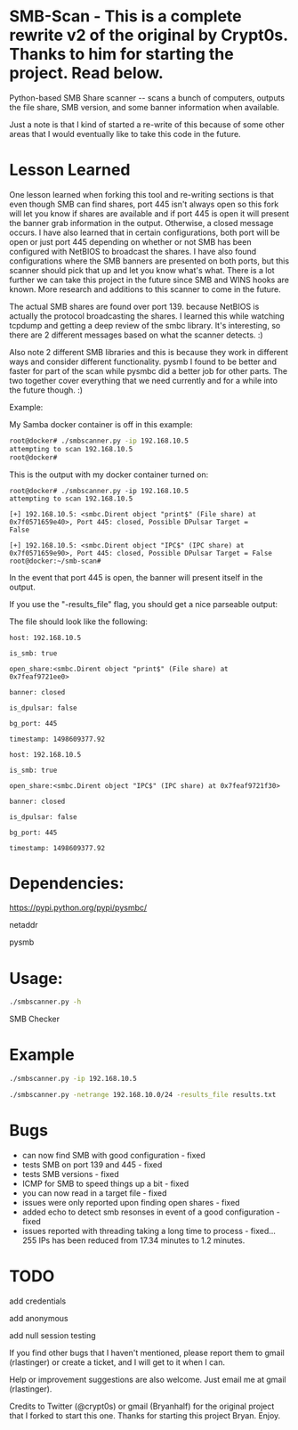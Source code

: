 SMB-Scan - This is a complete rewrite v2 of the original by Crypt0s. Thanks to him for starting the project.  Read below.
========

Python-based SMB Share scanner -- scans a bunch of computers, outputs the file share, SMB version, and some banner information when available.

Just a note is that I kind of started a re-write of this because of some other areas that I would eventually like to take this code in the future.

Lesson Learned
===

One lesson learned when forking this tool and re-writing sections is that even though SMB can find shares, port 445 isn't always open so this fork will let you know if shares are available and if port 445 is open it will present the
banner grab information in the output.  Otherwise, a closed message occurs.  I have also learned that in certain configurations, both port will be open or just port 445 depending on whether or not SMB has been configured with NetBIOS to broadcast the shares.  I have also found configurations where the SMB banners are presented on both ports, but this scanner should pick that up and let you know what's what.  There is a lot further we can take this project in the future since SMB and WINS hooks are known.  More research and additions to this scanner to come in the future.

The actual SMB shares are found over port 139.
because NetBIOS is actually the protocol broadcasting the shares.  I learned this while watching tcpdump and getting a deep 
review of the smbc library.  It's interesting, so there are 2 different messages based on what the scanner detects.  :)

Also note 2 different SMB libraries and this is because they work in different ways and consider different functionality.  pysmb I found to be better and faster for part of the scan while pysmbc did a better job for other parts.  The two together cover everything that we need currently and for a while into the future though. :)

Example:

My Samba docker container is off in this example:

```bash
root@docker# ./smbscanner.py -ip 192.168.10.5
attempting to scan 192.168.10.5
root@docker#
```
This is the output with my docker container turned on:

```
root@docker# ./smbscanner.py -ip 192.168.10.5
attempting to scan 192.168.10.5

[+] 192.168.10.5: <smbc.Dirent object "print$" (File share) at 0x7f0571659e40>, Port 445: closed, Possible DPulsar Target = 
False

[+] 192.168.10.5: <smbc.Dirent object "IPC$" (IPC share) at 0x7f0571659e90>, Port 445: closed, Possible DPulsar Target = False
root@docker:~/smb-scan# 
```

In the event that port 445 is open, the banner will present itself in the output.

If you use the "-results_file" flag, you should get a nice parseable output:

The file should look like the following:

```
host: 192.168.10.5

is_smb: true

open_share:<smbc.Dirent object "print$" (File share) at 0x7feaf9721ee0>

banner: closed

is_dpulsar: false

bg_port: 445

timestamp: 1498609377.92

host: 192.168.10.5

is_smb: true

open_share:<smbc.Dirent object "IPC$" (IPC share) at 0x7feaf9721f30>

banner: closed

is_dpulsar: false

bg_port: 445

timestamp: 1498609377.92
```

Dependencies:
=============

https://pypi.python.org/pypi/pysmbc/

netaddr

pysmb 

Usage:
======

```bash
./smbscanner.py -h
```

SMB Checker
  
Example
===

```bash
./smbscanner.py -ip 192.168.10.5

./smbscanner.py -netrange 192.168.10.0/24 -results_file results.txt
```

Bugs
====

- can now find SMB with good configuration - fixed
- tests SMB on port 139 and 445 - fixed
- tests SMB versions - fixed
- ICMP for SMB to speed things up a bit - fixed
- you can now read in a target file - fixed
- issues were only reported upon finding open shares - fixed
- added echo to detect smb resonses in event of a good configuration - fixed
- issues reported with threading taking a long time to process - fixed... 255 IPs has been reduced from 17.34 minutes to 1.2 minutes.


TODO
===


add credentials

add anonymous

add null session testing

If you find other bugs that I haven't mentioned, please report them to gmail (rlastinger) or create a ticket, and I will get to it when I can.  

Help or improvement suggestions are also welcome.  Just email me at gmail (rlastinger).

Credits to Twitter (@crypt0s) or gmail (Bryanhalf) for the original project that I forked to start this one.
Thanks for starting this project Bryan.
Enjoy.
